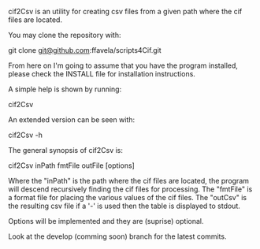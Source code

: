 cif2Csv is an utility for creating csv files from a given path where
the cif files are located.

You may clone the repository with:

git clone git@github.com:ffavela/scripts4Cif.git

From here on I'm going to assume that you have the program installed,
please check the INSTALL file for installation instructions.

A simple help is shown by running:

cif2Csv

An extended version can be seen with:

cif2Csv -h

The general synopsis of cif2Csv is:

cif2Csv inPath fmtFile outFile [options]

Where the "inPath" is the path where the cif files are located, the
program will descend recursively finding the cif files for
processing. The "fmtFile" is a format file for placing the various
values of the cif files. The "outCsv" is the resulting csv file if a
'-' is used then the table is displayed to stdout.

Options will be implemented and they are (suprise) optional.

Look at the develop (comming soon) branch for the latest commits.